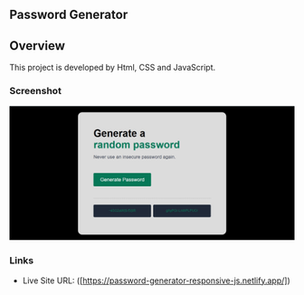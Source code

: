 ## Password Generator 

## Overview
This project is developed by Html, CSS and JavaScript. 



### Screenshot

![](/Screenshot_36.jpg)



### Links

- Live Site URL: ([https://password-generator-responsive-js.netlify.app/])
